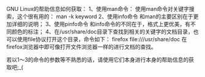 GNU Linux的帮助信息如何获取：
1、使用man命令：
使用man命令对关键字搜索，这个很有用的：
man -k keyword
2、使用info命令
和man的主要区别在于更加详细的说明；
3、使用pinfo命令
和info命令的不同在于，格式上更优美，有不同颜色的标注；
4、在/usr/share/doc目录下查找到相关的关键字的文档目录，也可以使用file协议打开这个目录，命令如下：
firefox file:///usr/share/doc 
在firefox浏览器中即可像打开文件浏览器一样的进行文档的查找。

若以1～3的命令的参数等不熟悉的话，请使用它们本身进行本身的帮助信息的获取吧;_(